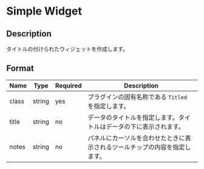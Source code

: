 # Simple Widget

## Description

タイトルの付けられたウィジェットを作成します。

## Format

| Name  | Type   | Required | Description                                                                |
| ----- | ------ | -------- | -------------------------------------------------------------------------- |
| class | string | yes      | プラグインの固有名称である `Titled` を指定します。                         |
| title | string | no       | データのタイトルを指定します。タイトルはデータの下に表示されます。         |
| notes | string | no       | パネルにカーソルを合わせたときに表示されるツールチップの内容を指定します。 |

